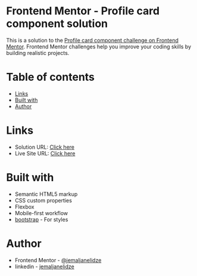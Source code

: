 # Frontend Mentor - Profile card component solution

This is a solution to the [Profile card component challenge on Frontend Mentor](https://www.frontendmentor.io/challenges/profile-card-component-cfArpWshJ). Frontend Mentor challenges help you improve your coding skills by building realistic projects.


# Table of contents
  - [Links](#links)
  - [Built with](#built-with)
  - [Author](#author)


# Links

- Solution URL: [Click here](https://www.frontendmentor.io/solutions/profilecardcomponentmain-4ClEGQhnGr)
- Live Site URL: [Click here](https://jemaljanelidze.github.io/profile-card-component-main/)

# Built with

- Semantic HTML5 markup
- CSS custom properties
- Flexbox
- Mobile-first workflow
- [bootstrap](https://getbootstrap.com/) - For styles

# Author

- Frontend Mentor - [@jemaljanelidze](https://www.frontendmentor.io/profile/jemaljanelidze)
- linkedin - [jemaljanelidze](https://www.linkedin.com/in/jemal-janelidze-a28546175/)
